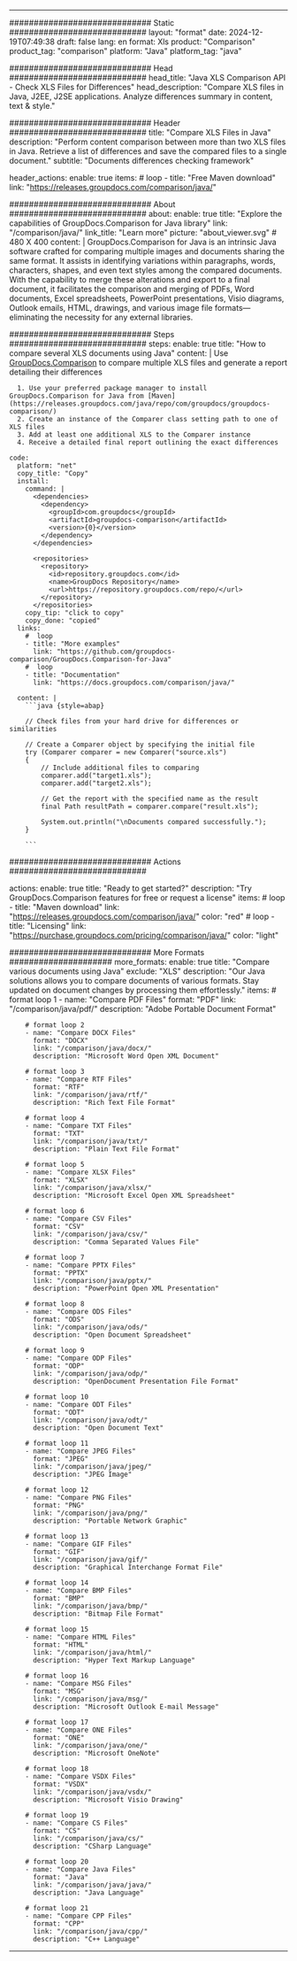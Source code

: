 
---
############################# Static ############################
layout: "format"
date:  2024-12-19T07:49:38
draft: false
lang: en
format: Xls
product: "Comparison"
product_tag: "comparison"
platform: "Java"
platform_tag: "java"

############################# Head ############################
head_title: "Java XLS Comparison API - Check XLS Files for Differences"
head_description: "Compare XLS files in Java, J2EE, J2SE applications. Analyze differences summary in content, text & style."

############################# Header ############################
title: "Compare XLS Files in Java" 
description: "Perform content comparison between more than two XLS files in Java. Retrieve a list of differences and save the compared files to a single document."
subtitle: "Documents differences checking framework" 

header_actions:
  enable: true
  items:
    #  loop
    - title: "Free Maven download"
      link: "https://releases.groupdocs.com/comparison/java/"
      
############################# About ############################
about:
    enable: true
    title: "Explore the capabilities of GroupDocs.Comparison for Java library"
    link: "/comparison/java/"
    link_title: "Learn more"
    picture: "about_viewer.svg" # 480 X 400
    content: |
       GroupDocs.Comparison for Java is an intrinsic Java software crafted for comparing multiple images and documents sharing the same format. It assists in identifying variations within paragraphs, words, characters, shapes, and even text styles among the compared documents. With the capability to merge these alterations and export to a final document, it facilitates the comparison and merging of PDFs, Word documents, Excel spreadsheets, PowerPoint presentations, Visio diagrams, Outlook emails, HTML, drawings, and various image file formats—eliminating the necessity for any external libraries.

############################# Steps ############################
steps:
    enable: true
    title: "How to compare several XLS documents using Java"
    content: |
      Use [GroupDocs.Comparison](https://products.groupdocs.com/comparison/java/) to compare multiple XLS files and generate a report detailing their differences
      
      1. Use your preferred package manager to install GroupDocs.Comparison for Java from [Maven](https://releases.groupdocs.com/java/repo/com/groupdocs/groupdocs-comparison/)
      2. Create an instance of the Comparer class setting path to one of XLS files
      3. Add at least one additional XLS to the Comparer instance
      4. Receive a detailed final report outlining the exact differences
   
    code:
      platform: "net"
      copy_title: "Copy"
      install:
        command: |
          <dependencies>
            <dependency>
              <groupId>com.groupdocs</groupId>
              <artifactId>groupdocs-comparison</artifactId>
              <version>{0}</version>
            </dependency>
          </dependencies>

          <repositories>
            <repository>
              <id>repository.groupdocs.com</id>
              <name>GroupDocs Repository</name>
              <url>https://repository.groupdocs.com/repo/</url>
            </repository>
          </repositories>
        copy_tip: "click to copy"
        copy_done: "copied"
      links:
        #  loop
        - title: "More examples"
          link: "https://github.com/groupdocs-comparison/GroupDocs.Comparison-for-Java"
        #  loop
        - title: "Documentation"
          link: "https://docs.groupdocs.com/comparison/java/"
          
      content: |
        ```java {style=abap}

        // Check files from your hard drive for differences or similarities

        // Create a Comparer object by specifying the initial file
        try (Comparer comparer = new Comparer("source.xls") 
        {
            // Include additional files to comparing
        	comparer.add("target1.xls");
            comparer.add("target2.xls");

            // Get the report with the specified name as the result
            final Path resultPath = comparer.compare("result.xls"); 

            System.out.println("\nDocuments compared successfully.");
        }
        
        ```            

############################# Actions ############################

actions:
  enable: true
  title: "Ready to get started?"
  description: "Try GroupDocs.Comparison features for free or request a license"
  items:
    #  loop
    - title: "Maven download"
      link: "https://releases.groupdocs.com/comparison/java/"
      color: "red"
        #  loop
    - title: "Licensing"
      link: "https://purchase.groupdocs.com/pricing/comparison/java/"
      color: "light"


############################# More Formats #####################
more_formats:
    enable: true
    title: "Compare various documents using Java"
    exclude: "XLS"
    description: "Our Java solutions allows you to compare documents of various formats. Stay updated on document changes by processing them effortlessly."
    items: 
        # format loop 1
        - name: "Compare PDF Files"
          format: "PDF"
          link: "/comparison/java/pdf/"
          description: "Adobe Portable Document Format"

        # format loop 2
        - name: "Compare DOCX Files"
          format: "DOCX"
          link: "/comparison/java/docx/"
          description: "Microsoft Word Open XML Document"

        # format loop 3
        - name: "Compare RTF Files"
          format: "RTF"
          link: "/comparison/java/rtf/"
          description: "Rich Text File Format"

        # format loop 4
        - name: "Compare TXT Files"
          format: "TXT"
          link: "/comparison/java/txt/"
          description: "Plain Text File Format"

        # format loop 5
        - name: "Compare XLSX Files"
          format: "XLSX"
          link: "/comparison/java/xlsx/"
          description: "Microsoft Excel Open XML Spreadsheet"

        # format loop 6
        - name: "Compare CSV Files"
          format: "CSV"
          link: "/comparison/java/csv/"
          description: "Comma Separated Values File"

        # format loop 7
        - name: "Compare PPTX Files"
          format: "PPTX"
          link: "/comparison/java/pptx/"
          description: "PowerPoint Open XML Presentation"

        # format loop 8
        - name: "Compare ODS Files"
          format: "ODS"
          link: "/comparison/java/ods/"
          description: "Open Document Spreadsheet"

        # format loop 9
        - name: "Compare ODP Files"
          format: "ODP"
          link: "/comparison/java/odp/"
          description: "OpenDocument Presentation File Format"

        # format loop 10
        - name: "Compare ODT Files"
          format: "ODT"
          link: "/comparison/java/odt/"
          description: "Open Document Text"

        # format loop 11
        - name: "Compare JPEG Files"
          format: "JPEG"
          link: "/comparison/java/jpeg/"
          description: "JPEG Image"

        # format loop 12
        - name: "Compare PNG Files"
          format: "PNG"
          link: "/comparison/java/png/"
          description: "Portable Network Graphic"

        # format loop 13
        - name: "Compare GIF Files"
          format: "GIF"
          link: "/comparison/java/gif/"
          description: "Graphical Interchange Format File"

        # format loop 14
        - name: "Compare BMP Files"
          format: "BMP"
          link: "/comparison/java/bmp/"
          description: "Bitmap File Format"

        # format loop 15
        - name: "Compare HTML Files"
          format: "HTML"
          link: "/comparison/java/html/"
          description: "Hyper Text Markup Language"

        # format loop 16
        - name: "Compare MSG Files"
          format: "MSG"
          link: "/comparison/java/msg/"
          description: "Microsoft Outlook E-mail Message"

        # format loop 17
        - name: "Compare ONE Files"
          format: "ONE"
          link: "/comparison/java/one/"
          description: "Microsoft OneNote"

        # format loop 18
        - name: "Compare VSDX Files"
          format: "VSDX"
          link: "/comparison/java/vsdx/"
          description: "Microsoft Visio Drawing"

        # format loop 19
        - name: "Compare CS Files"
          format: "CS"
          link: "/comparison/java/cs/"
          description: "CSharp Language"

        # format loop 20
        - name: "Compare Java Files"
          format: "Java"
          link: "/comparison/java/java/"
          description: "Java Language"
          
        # format loop 21
        - name: "Compare CPP Files"
          format: "CPP"
          link: "/comparison/java/cpp/"
          description: "C++ Language"
---